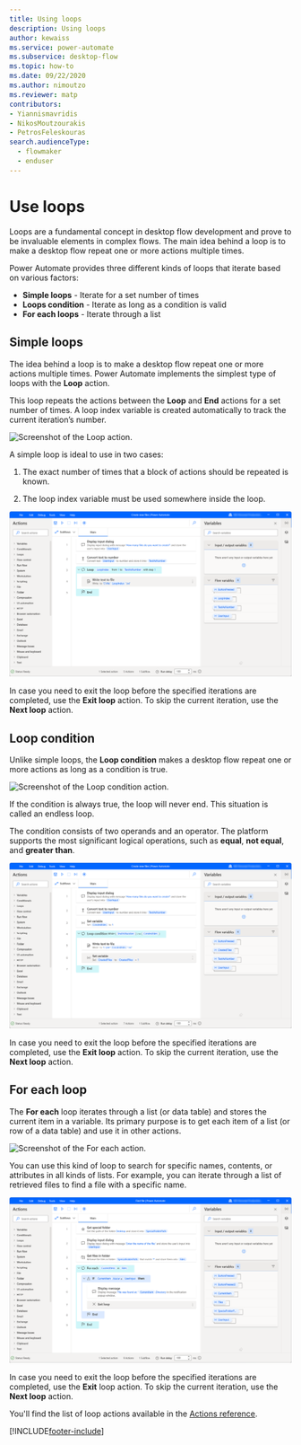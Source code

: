 ```yaml
---
title: Using loops
description: Using loops
author: kewaiss
ms.service: power-automate
ms.subservice: desktop-flow
ms.topic: how-to
ms.date: 09/22/2020
ms.author: nimoutzo
ms.reviewer: matp
contributors:
- Yiannismavridis
- NikosMoutzourakis
- PetrosFeleskouras
search.audienceType: 
  - flowmaker
  - enduser
---
```


# Use loops



Loops are a fundamental concept in desktop flow development and prove to be invaluable elements in complex flows. The main idea behind a loop is to make a desktop flow repeat one or more actions multiple times. 

Power Automate provides three different kinds of loops that iterate based on various factors: 

- **Simple loops** - Iterate for a set number of times
- **Loops condition** - Iterate as long as a condition is valid
- **For each loops** - Iterate through a list

## Simple loops

The idea behind a loop is to make a desktop flow repeat one or more actions multiple times. Power Automate implements the simplest type of loops with the **Loop** action.

This loop repeats the actions between the **Loop** and **End** actions for a set number of times. A loop index variable is created automatically to track the current iteration’s number.

![Screenshot of the Loop action.](media\simple-loops\loop-action.png)

A simple loop is ideal to use in two cases:

1. The exact number of times that a block of actions should be repeated is known.

1. The loop index variable must be used somewhere inside the loop.

![Screenshot of an example flow with a Loop action.](media\simple-loops\loop-example.png)

In case you need to exit the loop before the specified iterations are completed, use the **Exit loop** action. To skip the current iteration, use the **Next loop** action.

## Loop condition

Unlike simple loops, the **Loop condition** makes a desktop flow repeat one or more actions as long as a condition is true.

![Screenshot of the Loop condition action.](media\loop-condition\loop-condition.png)

If the condition is always true, the loop will never end. This situation is called an endless loop.

The condition consists of two operands and an operator. The platform supports the most significant logical operations, such as **equal**, **not equal**, and **greater than**.

![Screenshot of an example flow with a Loop condition action.](media\loop-condition\loop-condition-example.png)

In case you need to exit the loop before the specified iterations are completed, use the **Exit loop** action. To skip the current iteration, use the **Next loop** action.

## For each loop

The **For each** loop iterates through a list (or data table) and stores the current item in a variable. Its primary purpose is to get each item of a list (or row of a data table) and use it in other actions.

![Screenshot of the For each action.](media\for-each-loop\for-each-loop.png)

You can use this kind of loop to search for specific names, contents, or attributes in all kinds of lists. For example, you can iterate through a list of retrieved files to find a file with a specific name. 

![Screenshot of an example flow with a For each action.](media\for-each-loop\for-each-loop-example.png)

In case you need to exit the loop before the specified iterations are completed, use the **Exit** loop action. To skip the current iteration, use the **Next loop** action.

You'll find the list of loop actions available in the [Actions reference](actions-reference/loops.md).


[!INCLUDE[footer-include](../includes/footer-banner.md)]
